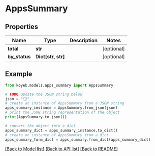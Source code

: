 # AppsSummary


## Properties

Name | Type | Description | Notes
------------ | ------------- | ------------- | -------------
**total** | **str** |  | [optional] 
**by_status** | **Dict[str, str]** |  | [optional] 

## Example

```python
from koyeb.models.apps_summary import AppsSummary

# TODO update the JSON string below
json = "{}"
# create an instance of AppsSummary from a JSON string
apps_summary_instance = AppsSummary.from_json(json)
# print the JSON string representation of the object
print(AppsSummary.to_json())

# convert the object into a dict
apps_summary_dict = apps_summary_instance.to_dict()
# create an instance of AppsSummary from a dict
apps_summary_form_dict = apps_summary.from_dict(apps_summary_dict)
```
[[Back to Model list]](../README.md#documentation-for-models) [[Back to API list]](../README.md#documentation-for-api-endpoints) [[Back to README]](../README.md)


